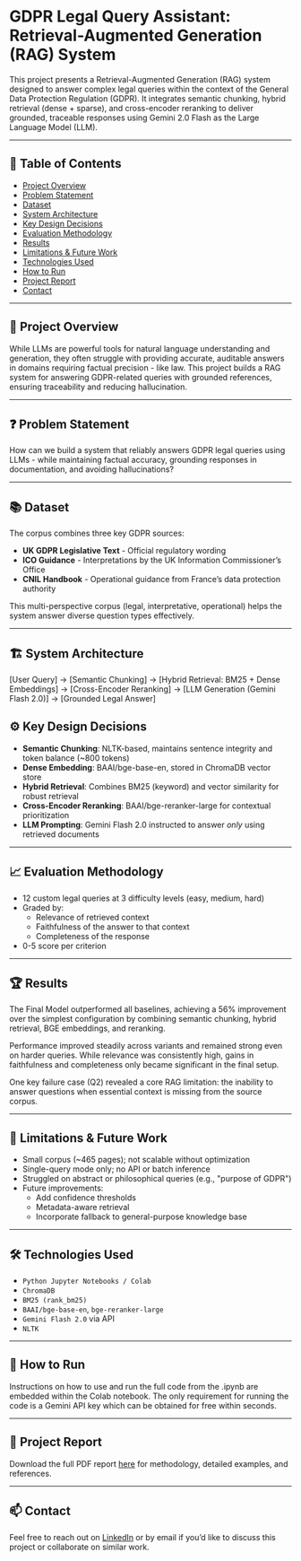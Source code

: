 # GDPR Legal Query Assistant: Retrieval-Augmented Generation (RAG) System

This project presents a Retrieval-Augmented Generation (RAG) system designed to answer complex legal queries within the context of the General Data Protection Regulation (GDPR). It integrates semantic chunking, hybrid retrieval (dense + sparse), and cross-encoder reranking to deliver grounded, traceable responses using Gemini 2.0 Flash as the Large Language Model (LLM).

---

## 📌 Table of Contents

- [Project Overview](#-Project-Overview)
- [Problem Statement](#problem-statement)
- [Dataset](#dataset)
- [System Architecture](#system-architecture)
- [Key Design Decisions](#key-design-decisions)
- [Evaluation Methodology](#evaluation-methodology)
- [Results](#results)
- [Limitations & Future Work](#limitations--future-work)
- [Technologies Used](#technologies-used)
- [How to Run](#how-to-run)
- [Project Report](#project-report)
- [Contact](#contact)

---

## 🧠 Project Overview

While LLMs are powerful tools for natural language understanding and generation, they often struggle with providing accurate, auditable answers in domains requiring factual precision - like law. This project builds a RAG system for answering GDPR-related queries with grounded references, ensuring traceability and reducing hallucination.

---

## ❓ Problem Statement

How can we build a system that reliably answers GDPR legal queries using LLMs - while maintaining factual accuracy, grounding responses in documentation, and avoiding hallucinations?

---

## 📚 Dataset

The corpus combines three key GDPR sources:

- **UK GDPR Legislative Text** - Official regulatory wording
- **ICO Guidance** - Interpretations by the UK Information Commissioner’s Office
- **CNIL Handbook** - Operational guidance from France’s data protection authority

This multi-perspective corpus (legal, interpretative, operational) helps the system answer diverse question types effectively.

---

## 🏗️ System Architecture

[User Query] -> [Semantic Chunking] -> [Hybrid Retrieval: BM25 + Dense Embeddings] -> [Cross-Encoder Reranking] -> [LLM Generation (Gemini Flash 2.0)] -> [Grounded Legal Answer]

## ⚙️ Key Design Decisions

- **Semantic Chunking**: NLTK-based, maintains sentence integrity and token balance (~800 tokens)
- **Dense Embedding**: BAAI/bge-base-en, stored in ChromaDB vector store
- **Hybrid Retrieval**: Combines BM25 (keyword) and vector similarity for robust retrieval
- **Cross-Encoder Reranking**: BAAI/bge-reranker-large for contextual prioritization
- **LLM Prompting**: Gemini Flash 2.0 instructed to answer *only* using retrieved documents

---

## 📈 Evaluation Methodology

- 12 custom legal queries at 3 difficulty levels (easy, medium, hard)
- Graded by:
  - Relevance of retrieved context
  - Faithfulness of the answer to that context
  - Completeness of the response
- 0-5 score per criterion

---

## 🏆 Results

The Final Model outperformed all baselines, achieving a 56% improvement over the simplest configuration by combining semantic chunking, hybrid retrieval, BGE embeddings, and reranking.

Performance improved steadily across variants and remained strong even on harder queries. While relevance was consistently high, gains in faithfulness and completeness only became significant in the final setup.

One key failure case (Q2) revealed a core RAG limitation: the inability to answer questions when essential context is missing from the source corpus.

---

## 🚧 Limitations & Future Work

- Small corpus (~465 pages); not scalable without optimization
- Single-query mode only; no API or batch inference
- Struggled on abstract or philosophical queries (e.g., "purpose of GDPR")
- Future improvements:
  - Add confidence thresholds
  - Metadata-aware retrieval
  - Incorporate fallback to general-purpose knowledge base

---

## 🛠️ Technologies Used

- `Python Jupyter Notebooks / Colab`
- `ChromaDB`
- `BM25 (rank_bm25)`
- `BAAI/bge-base-en`, `bge-reranker-large`
- `Gemini Flash 2.0` via API
- `NLTK`

---

## 🚀 How to Run

Instructions on how to use and run the full code from the .ipynb are embedded within the Colab notebook. The only requirement for running the code is a Gemini API key which can be obtained for free within seconds.

---

## 📎 Project Report

Download the full PDF report [here](./RAG_assignment.pdf) for methodology, detailed examples, and references.

---

## 📫 Contact

Feel free to reach out on [LinkedIn](www.linkedin.com/in/benjamin-sachse-consultant) or by email if you’d like to discuss this project or collaborate on similar work.
